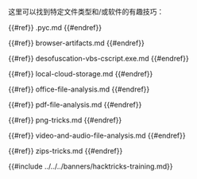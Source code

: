 这里可以找到特定文件类型和/或软件的有趣技巧：

{{#ref}}
.pyc.md
{{#endref}}

{{#ref}}
browser-artifacts.md
{{#endref}}

{{#ref}}
desofuscation-vbs-cscript.exe.md
{{#endref}}

{{#ref}}
local-cloud-storage.md
{{#endref}}

{{#ref}}
office-file-analysis.md
{{#endref}}

{{#ref}}
pdf-file-analysis.md
{{#endref}}

{{#ref}}
png-tricks.md
{{#endref}}

{{#ref}}
video-and-audio-file-analysis.md
{{#endref}}

{{#ref}}
zips-tricks.md
{{#endref}}

{{#include ../../../banners/hacktricks-training.md}}
